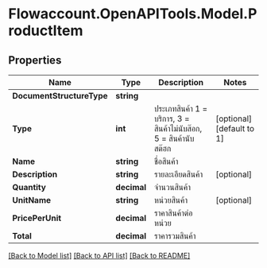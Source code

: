 
# Flowaccount.OpenAPITools.Model.ProductItem

## Properties

Name | Type | Description | Notes
------------ | ------------- | ------------- | -------------
**DocumentStructureType** | **string** |  | 
**Type** | **int** | ประเภทสินค้า 1 &#x3D; บริการ, 3 &#x3D; สินค้าไม่นับส๊อก, 5 &#x3D; สินค้านับสต๊ฮก | [optional] [default to 1]
**Name** | **string** | ชื่อสินค้า | 
**Description** | **string** | รายละเอียดสินค้า | [optional] 
**Quantity** | **decimal** | จำนวนสินค้า | 
**UnitName** | **string** | หน่วยสินค้า | [optional] 
**PricePerUnit** | **decimal** | ราคาสินค้าต่อหน่วย | 
**Total** | **decimal** | ราคารวมสินค้า | 

[[Back to Model list]](../README.md#documentation-for-models)
[[Back to API list]](../README.md#documentation-for-api-endpoints)
[[Back to README]](../README.md)

